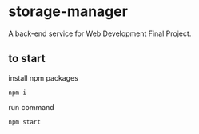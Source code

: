 # storage-manager
A back-end service for Web Development Final Project.

## to start
install npm packages
```
npm i
```
run command
```
npm start
```
